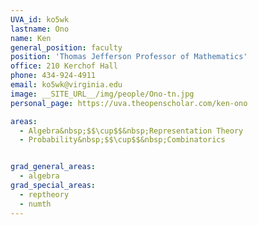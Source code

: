 ```yaml
---
UVA_id: ko5wk
lastname: Ono
name: Ken
general_position: faculty
position: 'Thomas Jefferson Professor of Mathematics'
office: 210 Kerchof Hall 
phone: 434-924-4911
email: ko5wk@virginia.edu
image: __SITE_URL__/img/people/Ono-tn.jpg
personal_page: https://uva.theopenscholar.com/ken-ono

areas:
  - Algebra&nbsp;$$\cup$$&nbsp;Representation Theory
  - Probability&nbsp;$$\cup$$&nbsp;Combinatorics


grad_general_areas:
  - algebra
grad_special_areas:
  - reptheory
  - numth
---
```

